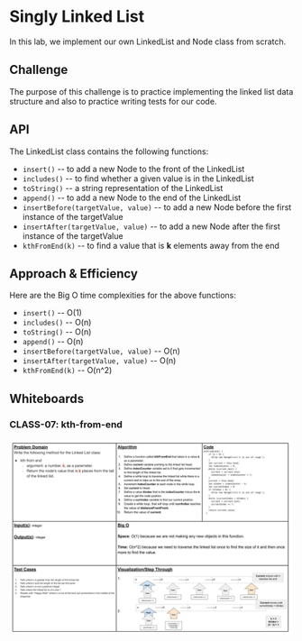 # Singly Linked List

In this lab, we implement our own LinkedList and Node class from scratch.

## Challenge

The purpose of this challenge is to practice implementing the linked list data structure and also to practice writing tests for our code.

## API

The LinkedList class contains the following functions:

- `insert()` -- to add a new Node to the front of the LinkedList
- `includes()` -- to find whether a given value is in the LinkedList
- `toString()` -- a string representation of the LinkedList
- `append()` -- to add a new Node to the end of the LinkedList
- `insertBefore(targetValue, value)` -- to add a new Node before the first instance of the targetValue
- `insertAfter(targetValue, value)` -- to add a new Node after the first instance of the targetValue
- `kthFromEnd(k)` -- to find a value that is  **k** elements away from the end

## Approach & Efficiency

Here are the Big O time complexities for the above functions:

- `insert()` -- O(1)
- `includes()` -- O(n)
- `toString()` -- O(n)
- `append()` -- O(n)
- `insertBefore(targetValue, value)` -- O(n)
- `insertAfter(targetValue, value)` -- O(n)
- `kthFromEnd(k)` -- O(n^2)

## Whiteboards

### CLASS-07: kth-from-end
![kth-from-end](./kth-from-end.jpeg)
